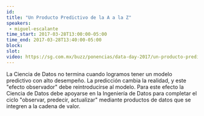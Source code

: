 ```yaml
---
id: 
title: "Un Producto Predictivo de la A a la Z"
speakers:
 - miguel-escalante
time_start: 2017-03-28T13:00:00-05:00
time_end: 2017-03-28T13:40:00-05:00
block: 
slot: 
video: https://sg.com.mx/buzz/ponencias/data-day-2017/un-producto-predictivo-de-la-la-z
---
```


La Ciencia de Datos no termina cuando logramos tener un modelo predictivo con alto desempeño. La predicción cambia la realidad, y este "efecto observador" debe reintroducirse al modelo. Para este efecto la Ciencia de Datos debe apoyarse en la Ingeniería de Datos para completar el ciclo "observar, predecir, actualizar" mediante productos de datos que se integren a la cadena de valor.